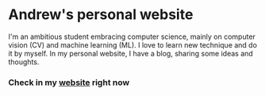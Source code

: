 # Andrew's personal website
I'm an ambitious student embracing computer science, mainly on computer vision (CV) and  machine learning (ML).
I love to learn new technique and do it by myself. In my personal website, I have a blog, sharing some ideas and thoughts.   
### Check in my [website](andrewliao11.github.io) right now
